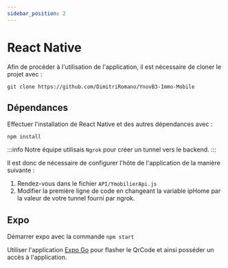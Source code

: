 ```yaml
---
sidebar_position: 2
---
```


# React Native

Afin de procéder à l'utilisation de l'application, il est nécessaire de cloner le projet avec :

```
git clone https://github.com/DimitriRomano/YnovB3-Immo-Mobile
```

## Dépendances

Effectuer l'installation de React Native et des autres dépendances avec :

```
npm install
```

:::info
Notre équipe utilisais `Ngrok` pour créer un tunnel vers le backend.
:::

Il est donc de nécessaire de configurer l'hôte de l'application de la manière suivante :
1. Rendez-vous dans le fichier `API/YmobilierApi.js`
2. Modifier la première ligne de code en changeant la variable ipHome par la valeur de votre tunnel fourni par ngrok.

## Expo

Démarrer expo avec la commande `npm start`

Utiliser l'application [Expo Go](https://expo.dev/client) pour flasher le QrCode et ainsi posséder un accès à l'application.





